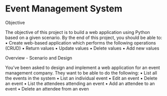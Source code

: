# Event Management System

Objective

The objective of this project is to build a web application using Python based on a given scenario. 
By the end of this project, you should be able to:
▪ Create web-based application which performs the following operations (CRUD)
▪ Return values
▪ Update values
▪ Delete values
▪ Add new values

Overview - Scenario and Design

You’ve been asked to design and implement a web application for an event management company.
They want to be able to do the following:
▪ List all the events in the system
▪ List an individual event
▪ Edit an event
▪ Delete an event
▪ List the attendees attending an event
▪ Add an attendee to an event
▪ Delete an attendee from an even
